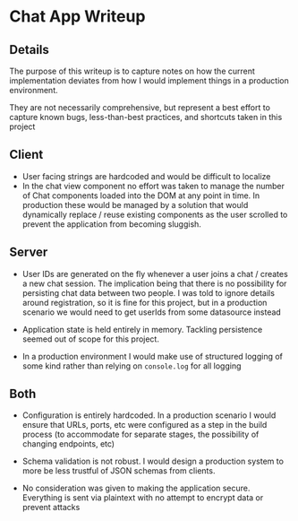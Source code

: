 # Chat App Writeup

## Details

The purpose of this writeup is to capture notes on how the current implementation deviates from how I would implement things in a production environment.

They are not necessarily comprehensive, but represent a best effort to capture known bugs, less-than-best practices, and shortcuts taken in this project

## Client

- User facing strings are hardcoded and would be difficult to localize
- In the chat view component no effort was taken to manage the number of Chat components loaded into the DOM at any point in time. In production these would be managed by a solution that would dynamically replace / reuse existing components as the user scrolled to prevent the application from becoming sluggish.

## Server

- User IDs are generated on the fly whenever a user joins a chat / creates a new chat session. The implication being that there is no possibility for persisting chat data between two people. I was told to ignore details around registration, so it is fine for this project, but in a production scenario we would need to get userIds from some datasource instead

- Application state is held entirely in memory. Tackling persistence seemed out of scope for this project.

- In a production environment I would make use of structured logging of some kind rather than relying on `console.log` for all logging

## Both

- Configuration is entirely hardcoded. In a production scenario I would ensure that URLs, ports, etc were configured as a step in the build process (to accommodate for separate stages, the possibility of changing endpoints, etc)

- Schema validation is not robust. I would design a production system to more be less trustful of JSON schemas from clients.

- No consideration was given to making the application secure. Everything is sent via plaintext with no attempt to encrypt data or prevent attacks
